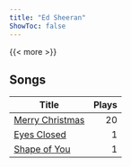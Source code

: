 ```yaml
---
title: "Ed Sheeran"
ShowToc: false
---
```


{{< more >}}

## Songs
Title | Plays 
----- | -----: 
[Merry Christmas](/songs/merry-christmas) | 20
[Eyes Closed](/songs/eyes-closed) | 1
[Shape of You](/songs/shape-of-you) | 1

